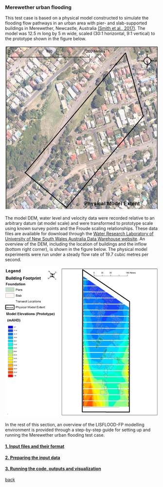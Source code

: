 ### Merewether urban flooding
This test case is based on a physical model constructed to simulate the flooding flow pathways in an urban area with pier- and slab-supported buildings in Merewether, Newcastle, Australia [(Smith et al., 2017)](https://www.tandfonline.com/doi/abs/10.1080/15715124.2016.1193510). The model was 12.5 m long by 5 m wide, scaled (30:1 horizontal, 9:1 vertical) to the prototype shown in the figure below.

![image](/Figures/mer1.png)


The model DEM, water level and velocity data were recorded relative to an arbitrary datum (at model scale) and were transformed to prototype scale using known survey points and the Froude scaling relationships. These data files are available for download through the [Water Research Laboratory of University of New South Wales Australia Data Warehouse website](http://datawarehouse.wrl.unsw.edu.au/newcastlefloodmodel/). An overview of the DEM, including the location of buildings and the inflow (bottom right corner), is shown in the figure below. The physical model experiments were run under a steady flow rate of 19.7 cubic metres per second.

![image](/Figures/mer2.png)

In the rest of this section, an overview of the LISFLOOD-FP modelling environment is provided through a step-by-step guide for setting up and running the Merewether urban flooding test case.

#### [1. Input files and their format](./Merewether1.md)


#### [2. Preparing the input data](./Merewether2.md) 


#### [3. Running the code, outputs and visualization](./Merewether3.md) 




[back](/LISFLOOD8.0.md)
